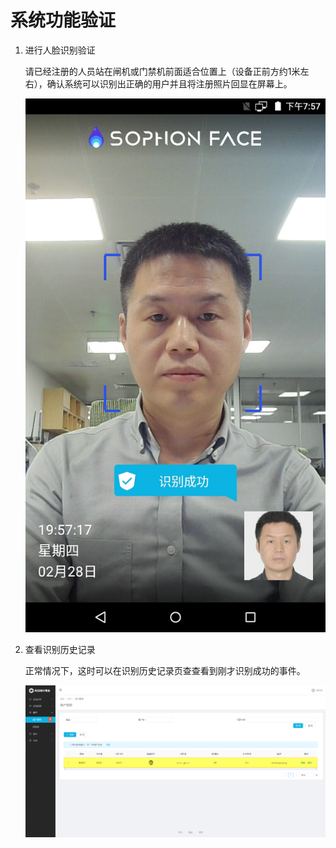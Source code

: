 # 系统功能验证

1. 进行人脸识别验证

   请已经注册的人员站在闸机或门禁机前面适合位置上（设备正前方约1米左右），确认系统可以识别出正确的用户并且将注册照片回显在屏幕上。

   ![img](../../../.gitbook/assets/image2019-2-28_19-58-7.png)

2. 查看识别历史记录

   正常情况下，这时可以在识别历史记录页查查看到刚才识别成功的事件。

   ![img](../../../.gitbook/assets/image2019-2-28_20-3-5.png)

